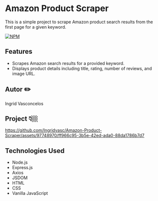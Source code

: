 # Amazon Product Scraper

This is a simple project to scrape Amazon product search results from the first page for a given keyword.

[![NPM](https://img.shields.io/npm/l/react)](https://github.com/Ingridvasc/Portifolio/blob/main/LICENSE) 

## Features 

- Scrapes Amazon search results for a provided keyword.
- Displays product details including title, rating, number of reviews, and image URL.

## Autor ✏️

Ingrid Vasconcelos

## Project 👇🏼


https://github.com/Ingridvasc/Amazon-Product-Scraper/assets/97748970/ff966c95-3b5e-42ed-ada0-88da1786b7d7


## Technologies Used

- Node.js
- Express.js
- Axios
- JSDOM
- HTML
- CSS
- Vanilla JavaScript
